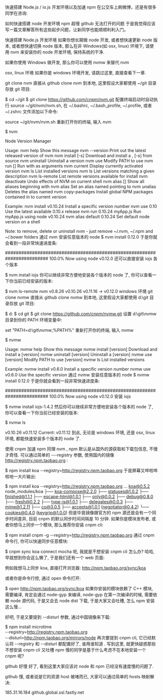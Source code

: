快速搭建 Node.js / io.js 开发环境以及加速 npm
在公交车上刷微博，还是有很多同学在咨询:

如何快速搭建 node 开发环境
npm 超慢
github 无法打开的问题
于是我觉得应该写一篇文章解答所有这些起步问题，让新同学也能顺顺利利入门。

快速搭建 Node.js 开发环境
如果你想长期做 node 开发, 或者想快速更新 node 版本, 或者想快速切换 node 版本, 那么在非 Windows(如 osx, linux) 环境下, 请使用 nvm 来安装你的 node 开发环境, 保持系统的干净.

如果你使用 Windows 做开发, 那么你可以使用 nvmw 来替代 nvm

osx, linux 环境
如果你是 windows 环境开发, 请跳过这里, 直接查看下一章.

git clone nvm
直接从 github clone nvm 到本地, 这里假设大家都使用 ~/git 目录存放 git 项目:

$ cd ~/git
$ git clone https://github.com/cnpm/nvm.git
配置终端启动时自动执行 source ~/git/nvm/nvm.sh, 在 ~/.bashrc, ~/.bash_profile, ~/.profile, 或者 ~/.zshrc 文件添加以下命令:

source ~/git/nvm/nvm.sh
重新打开你的终端, 输入 nvm

$ nvm

Node Version Manager

Usage:
    nvm help                    Show this message
    nvm --version               Print out the latest released version of nvm
    nvm install [-s] <version>  Download and install a <version>, [-s] from source
    nvm uninstall <version>     Uninstall a version
    nvm use <version>           Modify PATH to use <version>
    nvm run <version> [<args>]  Run <version> with <args> as arguments
    nvm current                 Display currently activated version
    nvm ls                      List installed versions
    nvm ls <version>            List versions matching a given description
    nvm ls-remote               List remote versions available for install
    nvm deactivate              Undo effects of NVM on current shell
    nvm alias [<pattern>]       Show all aliases beginning with <pattern>
    nvm alias <name> <version>  Set an alias named <name> pointing to <version>
    nvm unalias <name>          Deletes the alias named <name>
    nvm copy-packages <version> Install global NPM packages contained in <version> to current version

Example:
    nvm install v0.10.24        Install a specific version number
    nvm use 0.10                Use the latest available 0.10.x release
    nvm run 0.10.24 myApp.js    Run myApp.js using node v0.10.24
    nvm alias default 0.10.24   Set default node version on a shell

Note:
    to remove, delete or uninstall nvm - just remove ~/.nvm, ~/.npm and ~/.bower folders
通过 nvm 安装任意版本的 node
$ nvm install 0.12.0
于是你就会看到一段非常快速进度条:

######################################################################## 100.0%
Now using node v0.12.0
还可以直接安装 iojs 各个版本

$ nvm install iojs
你可以继续非常方便地安装各个版本的 node 了, 你可以查看一下你当前已经安装的版本:

$ nvm ls-remote
         nvm
     v0.8.26
    v0.10.26
    v0.11.16
->  v0.12.0
windows 环境
git clone nvmw
直接从 github clone nvmw 到本地, 这里假设大家都使用 d:\git 目录存放 git 项目:

$ d:
$ cd git
$ git clone https://github.com/cnpm/nvmw.git
设置 d:\git\nvmw 目录到你的 PATH 环境变量中:

set "PATH=d:\git\nvmw;%PATH%"
重新打开你的终端, 输入 nvmw

$ nvmw

Usage:
  nvmw help                    Show this message
  nvmw install [version]       Download and install a [version]
  nvmw uninstall [version]     Uninstall a [version]
  nvmw use [version]           Modify PATH to use [version]
  nvmw ls                      List installed versions

Example:
  nvmw install v0.6.0          Install a specific version number
  nvmw use v0.6.0              Use the specific version
通过 nvmw 安装任意版本的 node
$ nvmw install 0.12.0
于是你就会看到一段非常快速进度条:

######################################################################## 100.0%
Now using node v0.12.0
安装 iojs

$ nvmw install iojs-1.4.2
然后你可以继续非常方便地安装各个版本的 node 了, 你可以查看一下你当前已经安装的版本:

$ nvmw ls

v0.10.26
v0.11.12
Current: v0.11.12
到此, 无论是 windows 环境, 还是 osx, linux 环境, 都能快速安装多个版本的 node 了.

使用 cnpm 加速 npm
同理 nvm , npm 默认是从国外的源获取和下载包信息, 不慢才奇怪. 可以通过简单的 ---registry 参数, 使用国内的镜像 http://registry.npm.taobao.org :

$ npm install koa --registry=http://registry.npm.taobao.org
于是屏幕又哗啦哗啦地一大片输出:

$ npm install koa --registry=http://registry.npm.taobao.org
...
koa@0.5.2 node_modules/koa
├── koa-compose@2.2.0
├── statuses@1.0.2
├── finished@1.1.1
├── escape-html@1.0.1
├── only@0.0.2
├── debug@0.8.0
├── fresh@0.2.2
├── type-is@1.0.1
├── delegates@0.0.3
├── mime@1.2.11
├── co@3.0.5
├── accepts@1.0.1 (negotiator@0.4.2)
└── cookies@0.4.0 (keygrip@1.0.0)
但是毕竟镜像跟官方的 npm 源还是会有一个同步时间差异, 目前 cnpm 的默认同步时间间隔是 10 分钟. 如果你是模块发布者, 或者你想马上同步一个模块, 那么推荐你安装 cnpm cli:

$ npm install cnpm -g --registry=http://registry.npm.taobao.org
通过 cnpm 命令行, 你可以快速同步任意模块:

$ cnpm sync koa connect mocha
呃, 我就是不想安装 cnpm cli 怎么办? 哈哈, 早就想到你会这么懒了, 于是我们还有一个 web 页面:

例如我想马上同步 koa, 直接打开浏览器: http://npm.taobao.org/sync/koa

或者你是命令行控, 通过 open 命令打开:

$ open http://npm.taobao.org/sync/koa
如果你安装的模块依赖了 C++ 模块, 需要编译, 肯定会通过 node-gyp 来编译, node-gyp 在第一次编译的时候, 需要依赖 node 源代码, 于是又会去 node dist 下载, 于是大家又会吐槽, 怎么 npm 安装这么慢...

好吧, 于是又要提到 --disturl 参数, 通过中国镜像来下载:

$ npm install microtime \
  --registry=http://registry.npm.taobao.org \
  --disturl=http://npm.taobao.org/mirrors/node
再次要提到 cnpm cli, 它已经默认将 --registry 和 --disturl 都配置好了, 谁用谁知道 . 写到这里, 就更快疑惑那些不想安装 cnpm cli 又吐槽 npm 慢的同学是基于什么考虑不在本地安装一个 cnpm 呢?

github 好慢
好了, 看到这里大家应该对 node 和 npm 已经没有速度慢的问题了.

github 慢, 或者说是它的资源 host 被堵而已, 大家可以通过简单的 hosts 映射解决:

185.31.16.184 github.global.ssl.fastly.net
